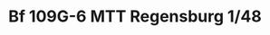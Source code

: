 ---
layout: product
title: "Bf 109G-6 MTT Regensburg  1/48"
price: "2200" 
desc: "Maketa"
img_path: "/assets/img/84143.webp"
brand: "EDUARD"
available: false
special_offer: false
new: false
soon: false
cat: "010000"
subcat: "010400"
subsubcat: "00"
sifra: "84143"
popular: false
---